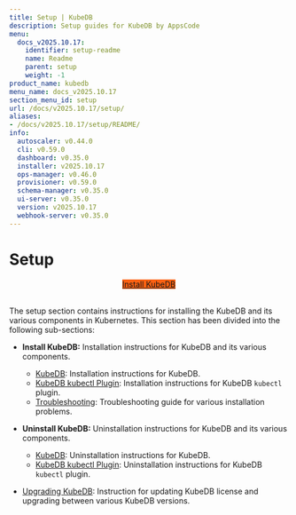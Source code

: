 ```yaml
---
title: Setup | KubeDB
description: Setup guides for KubeDB by AppsCode
menu:
  docs_v2025.10.17:
    identifier: setup-readme
    name: Readme
    parent: setup
    weight: -1
product_name: kubedb
menu_name: docs_v2025.10.17
section_menu_id: setup
url: /docs/v2025.10.17/setup/
aliases:
- /docs/v2025.10.17/setup/README/
info:
  autoscaler: v0.44.0
  cli: v0.59.0
  dashboard: v0.35.0
  installer: v2025.10.17
  ops-manager: v0.46.0
  provisioner: v0.59.0
  schema-manager: v0.35.0
  ui-server: v0.35.0
  version: v2025.10.17
  webhook-server: v0.35.0
---
```


# Setup

<div style="text-align: center;">
  <a class="button is-info is-medium is-active has-text-weight-normal" href="/docs/v2025.10.17/setup/install/kubedb"  style="background:#FC6011; width: 18rem;">Install KubeDB</a>
</div>
<br>

The setup section contains instructions for installing the KubeDB and its various components in Kubernetes. This section has been divided into the following sub-sections:

- **Install KubeDB:** Installation instructions for KubeDB and its various components.
  - [KubeDB](/docs/v2025.10.17/setup/install/kubedb): Installation instructions for KubeDB.
  - [KubeDB kubectl Plugin](/docs/v2025.10.17/setup/install/kubectl_plugin): Installation instructions for KubeDB `kubectl` plugin.
  - [Troubleshooting](/docs/v2025.10.17/setup/install/troubleshoting): Troubleshooting guide for various installation problems.

- **Uninstall KubeDB:** Uninstallation instructions for KubeDB and its various components.
  - [KubeDB](/docs/v2025.10.17/setup/uninstall/kubedb): Uninstallation instructions for KubeDB.
  - [KubeDB kubectl Plugin](/docs/v2025.10.17/setup/uninstall/kubectl_plugin): Uninstallation instructions for KubeDB `kubectl` plugin.
- [Upgrading KubeDB](/docs/v2025.10.17/setup/upgrade/): Instruction for updating KubeDB license and upgrading between various KubeDB versions.
